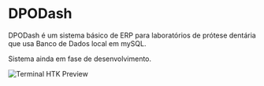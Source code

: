 # DPODash
DPODash é um sistema básico de ERP para laboratórios de prótese dentária que usa Banco de Dados local em mySQL.

Sistema ainda em fase de desenvolvimento.

<img src="https://github.com/dovglasneves/Terminal-HTK/blob/master/Preview/Terminal_HTK.gif" alt="Terminal HTK Preview" border="0" align="middle">
